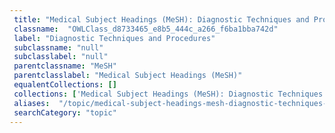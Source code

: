 ```yaml
--- 
 title: "Medical Subject Headings (MeSH): Diagnostic Techniques and Procedures" 
 classname:  "OWLClass_d8733465_e8b5_444c_a266_f6ba1bba742d" 
 label: "Diagnostic Techniques and Procedures" 
 subclassname: "null" 
 subclasslabel: "null" 
 parentclassname: "MeSH" 
 parentclasslabel: "Medical Subject Headings (MeSH)" 
 equalentCollections: [] 
 collections: ['Medical Subject Headings (MeSH): Diagnostic Techniques and Procedures']
 aliases:  "/topic/medical-subject-headings-mesh-diagnostic-techniques-and-procedures"  
 searchCategory: "topic" 
---
```

